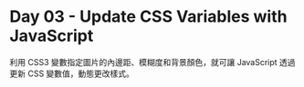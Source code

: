 # Day 03 - Update CSS Variables with JavaScript

利用 CSS3 變數指定圖片的內邊距、模糊度和背景顏色，就可讓 JavaScript 透過更新 CSS 變數值，動態更改樣式。
